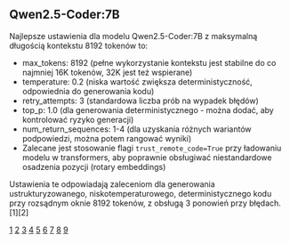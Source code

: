## Qwen2.5-Coder:7B

Najlepsze ustawienia dla modelu Qwen2.5-Coder:7B z maksymalną długością kontekstu 8192 tokenów to:

- max_tokens: 8192 (pełne wykorzystanie kontekstu jest stabilne do co najmniej 16K tokenów, 32K jest też wspierane)
- temperature: 0.2 (niska wartość zwiększa deterministyczność, odpowiednia do generowania kodu)
- retry_attempts: 3 (standardowa liczba prób na wypadek błędów)
- top_p: 1.0 (dla generowania deterministycznego - można dodać, aby kontrolować ryzyko generacji)
- num_return_sequences: 1-4 (dla uzyskania różnych wariantów podpowiedzi, można potem rangować wyniki)
- Zalecane jest stosowanie flagi `trust_remote_code=True` przy ładowaniu modelu w transformers, aby poprawnie obsługiwać niestandardowe osadzenia pozycji (rotary embeddings)

Ustawienia te odpowiadają zaleceniom dla generowania ustrukturyzowanego, niskotemperaturowego, deterministycznego kodu przy rozsądnym oknie 8192 tokenów, z obsługą 3 ponowień przy błędach.[1][2]

[1](https://www.cometapi.com/pl/qwen2-5-features-deploy-comparision/)
[2](https://github.com/zed-industries/zed/issues/18289)
[3](https://www.reddit.com/r/LocalLLaMA/comments/1fkef8s/qwenqwen25coder7binstruct_seems_a_bit_broken/)
[4](https://www.reddit.com/r/LocalLLaMA/comments/1gpwrq1/how_to_use_qwen25coderinstruct_without/)
[5](https://huggingface.co/Qwen/Qwen2.5-Coder-7B-Instruct/discussions/16)
[6](https://github.com/continuedev/continue/issues/3372)
[7](https://huggingface.co/Qwen/Qwen2.5-Coder-7B-Instruct)
[8](https://openrouter.ai/qwen/qwen-2.5-vl-7b-instruct)
[9](https://qwenlm.github.io/blog/qwen2.5-coder-family/)